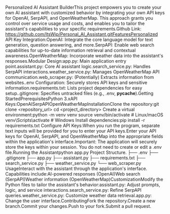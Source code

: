 Personalized AI Assistant BuilderThis project empowers you to create your own AI assistant with customized behavior by integrating your own API keys for OpenAI, SerpAPI, and OpenWeatherMap. This approach grants you control over service usage and costs, and enables you to tailor the assistant's capabilities to your specific requirements.Github Link: https://github.com/ItsWip/Personal_AI_Assistant.gitFeaturesPersonalized API Key Integration:OpenAI: Integrate the core language model for text generation, question answering, and more.SerpAPI: Enable web search capabilities for up-to-date information retrieval and contextual awareness.OpenWeatherMap: Incorporate weather data into the assistant's responses.Modular Design:app.py: Main application entry point.assistant.py: Core AI assistant logic.search_service.py: Handles SerpAPI interactions.weather_service.py: Manages OpenWeatherMap API communication.web_scraper.py: (Potentially) Extracts information from websites..env Configuration: Securely stores API keys and sensitive information.requirements.txt: Lists project dependencies for easy setup..gitignore: Specifies untracked files (e.g., .env, __pycache__).Getting StartedPrerequisitesPython 3.xAPI Keys:OpenAISerpAPIOpenWeatherMapInstallationClone the repository:git clone <repository_url>
cd <project_directory>
Create a virtual environment:python -m venv venv
source venv/bin/activate  # Linux/macOS
venv\Scripts\activate  # Windows
Install dependencies:pip install -r requirements.txt
Configure API Keys:When you run the program, separate text inputs will be provided for you to enter your API keys.Enter your API keys for OpenAI, SerpAPI, and OpenWeatherMap into the appropriate fields within the application's interface.Important: The application will securely store the keys within your session. You do not need to create or edit a .env file.Running the Assistantpython app.py
Project Structure.
├── .env
├── .gitignore
├── app.py
├── assistant.py
├── requirements.txt
├── search_service.py
├── weather_service.py
└── web_scraper.py
UsageInteract with the assistant through the application's interface. Capabilities include:AI-powered responses (OpenAI)Web search (SerpAPI)Weather information (OpenWeatherMap)CustomizationModify the Python files to tailor the assistant's behavior:assistant.py: Adjust prompts, logic, and service interactions.search_service.py: Refine SerpAPI queries.weather_service.py: Customize weather data retrieval.app.py: Change the user interface.ContributingFork the repository.Create a new branch.Commit your changes.Push to your fork.Submit a pull request.
